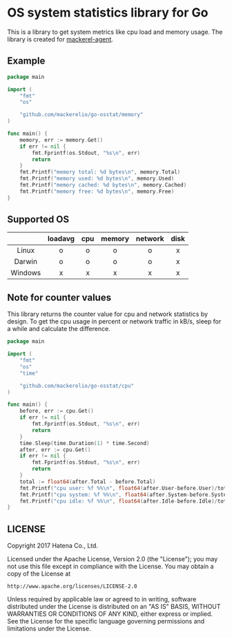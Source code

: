 # OS system statistics library for Go
This is a library to get system metrics like cpu load and memory usage.
The library is created for [mackerel-agent](https://github.com/mackerelio/mackerel-agent).

## Example
```go
package main

import (
	"fmt"
	"os"

	"github.com/mackerelio/go-osstat/memory"
)

func main() {
	memory, err := memory.Get()
	if err != nil {
		fmt.Fprintf(os.Stdout, "%s\n", err)
		return
	}
	fmt.Printf("memory total: %d bytes\n", memory.Total)
	fmt.Printf("memory used: %d bytes\n", memory.Used)
	fmt.Printf("memory cached: %d bytes\n", memory.Cached)
	fmt.Printf("memory free: %d bytes\n", memory.Free)
}
```

## Supported OS

||loadavg|cpu|memory|network|disk|
|:--:|:--:|:--:|:--:|:--:|:--:|
|Linux|o|o|o|o|x|
|Darwin|o|o|o|o|x|
|Windows|x|x|x|x|x|

## Note for counter values
This library returns the counter value for cpu and network statistics by design. To get the cpu usage in percent or network traffic in kB/s, sleep for a while and calculate the difference.

```go
package main

import (
	"fmt"
	"os"
	"time"

	"github.com/mackerelio/go-osstat/cpu"
)

func main() {
	before, err := cpu.Get()
	if err != nil {
		fmt.Fprintf(os.Stdout, "%s\n", err)
		return
	}
	time.Sleep(time.Duration(1) * time.Second)
	after, err := cpu.Get()
	if err != nil {
		fmt.Fprintf(os.Stdout, "%s\n", err)
		return
	}
	total := float64(after.Total - before.Total)
	fmt.Printf("cpu user: %f %%\n", float64(after.User-before.User)/total*100)
	fmt.Printf("cpu system: %f %%\n", float64(after.System-before.System)/total*100)
	fmt.Printf("cpu idle: %f %%\n", float64(after.Idle-before.Idle)/total*100)
}
```

## LICENSE
Copyright 2017 Hatena Co., Ltd.

Licensed under the Apache License, Version 2.0 (the "License");
you may not use this file except in compliance with the License.
You may obtain a copy of the License at

    http://www.apache.org/licenses/LICENSE-2.0

Unless required by applicable law or agreed to in writing, software
distributed under the License is distributed on an "AS IS" BASIS,
WITHOUT WARRANTIES OR CONDITIONS OF ANY KIND, either express or implied.
See the License for the specific language governing permissions and
limitations under the License.
